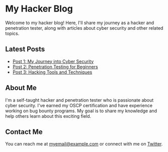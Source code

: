# My Hacker Blog

Welcome to my hacker blog! Here, I'll share my journey as a hacker and penetration tester, along with articles about cyber security and other related topics.

## Latest Posts

- [Post 1: My Journey into Cyber Security](/posts/post1.md)
- [Post 2: Penetration Testing for Beginners](/posts/post2.md)
- [Post 3: Hacking Tools and Techniques](/posts/post3.md)

## About Me

I'm a self-taught hacker and penetration tester who is passionate about cyber security. I've earned my OSCP certification and have experience working on bug bounty programs. My goal is to share my knowledge and help others learn about this exciting field.

## Contact Me

You can reach me at [myemail@example.com](mailto:myemail@example.com) or connect with me on [Twitter](https://twitter.com/mytwitterhandle).
